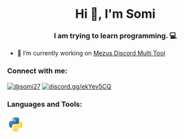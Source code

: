 <h1 align="center">Hi 👋, I'm Somi</h1>
<h3 align="center">I am trying to learn programming. 💻</h3>

- 🔭 I’m currently working on [Mezus Discord Multi Tool](https://github.com/S0-m1/Mezus-Discord-multi-tool)

<h3 align="left">Connect with me:</h3>
<p align="left">
<a href="https://www.youtube.com/c/@somi27](https://www.youtube.com/channel/UCn8KzATu53QT2te586M_JDA)" target="blank"><img align="center" src="https://raw.githubusercontent.com/rahuldkjain/github-profile-readme-generator/master/src/images/icons/Social/youtube.svg" alt="@somi27" height="30" width="40" /></a>
<a href="https://discord.gg/discord.gg/ekYev5CQ" target="blank"><img align="center" src="https://raw.githubusercontent.com/rahuldkjain/github-profile-readme-generator/master/src/images/icons/Social/discord.svg" alt="discord.gg/ekYev5CQ" height="30" width="40" /></a>
</p>

<h3 align="left">Languages and Tools:</h3>
<p align="left"> <a href="https://www.python.org" target="_blank" rel="noreferrer"> <img src="https://raw.githubusercontent.com/devicons/devicon/master/icons/python/python-original.svg" alt="python" width="40" height="40"/> </a> </p>
